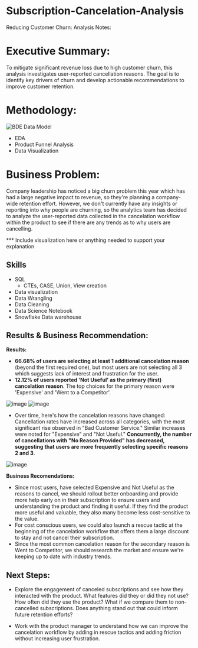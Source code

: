 # Subscription-Cancelation-Analysis
 Reducing Customer Churn: Analysis Notes:



#  Executive Summary:

To mitigate significant revenue loss due to high customer churn, this analysis investigates user-reported cancellation reasons. The goal is to identify key drivers of churn and develop actionable recommendations to improve customer retention.

# Methodology:
![BDE Data Model](https://github.com/user-attachments/assets/4b3be928-f7a4-412a-b518-33c6fad85d8f)

* EDA
* Product Funnel Analysis
* Data Visualization


# Business Problem:

Company leadership has noticed a big churn problem this year which has had a large negative impact to revenue, so they're planning a company-wide retention effort. However, we don't currently have any insights or reporting into why people are churning, so the analytics team has decided to analyze the user-reported data collected in the cancelation workflow within the product to see if there are any trends as to why users are cancelling.

*** Include visualization here or anything needed to support your explanation

## Skills

-   SQL
    -  CTEs, CASE, Union, View creation
-   Data visualization
-   Data Wrangling
-   Data Cleaning
-   Data Science Notebook
-   Snowflake Data warehouse

## Results & Business Recommendation:

**Results:**

-   **66.68% of users are selecting at least 1 additional cancelation reason** (beyond the first required one), but most users are not selecting all 3 which suggests lack of interest and frustration for the user.
-   **12.12% of users reported 'Not Useful' as the primary (first) cancelation reason**. The top choices for the primary reason were 'Expensive' and 'Went to a Competitor'.

![image](https://github.com/user-attachments/assets/dea7dbac-ccc0-4fab-bc82-09ad8d943586)
![image](https://github.com/user-attachments/assets/7fa8ed88-8e34-4afa-b79a-8a15b4bbabee)

-   Over time, here's how the cancelation reasons have changed: Cancellation rates have increased across all categories, with the most significant rise observed in "Bad Customer Service." Similar increases were noted for "Expensive" and "Not Useful." **Concurrently, the number of cancellations with "No Reason Provided" has decreased, suggesting that users are more frequently selecting specific reasons 2 and 3**.
  
![image](https://github.com/user-attachments/assets/fd5ee0b4-11fa-4c51-9cb3-e31507f27e6c)

  

**Business Recomendations:**

-   Since most users, have selected Expensive and Not Useful as the reasons to cancel, we should rollout better onboarding and provide more help early on in their subscription to ensure users and understanding the product and finding it useful. If they find the product more useful and valuable, they also many become less cost-sensitive to the value.
-   For cost conscious users, we could also launch a rescue tactic at the beginning of the cancelation workflow that offers them a large discount to stay and not cancel their subscription.
-   Since the most common cancelation reason for the secondary reason is Went to Competitor, we should research the market and ensure we're keeping up to date with industry trends.

## Next Steps:
-   Explore the engagement of canceled subscriptions and see how they interacted with the product. What features did they or did they not use? How often did they use the product? What if we compare them to non-cancelled subscriptions. Does anything stand out that could inform future retention efforts?

-   Work with the product manager to understand how we can improve the cancelation workflow by adding in rescue tactics and adding friction without increasing user frustration.
